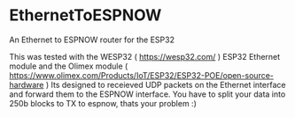# EthernetToESPNOW
An Ethernet to ESPNOW router for the ESP32


This was tested with the WESP32 ( https://wesp32.com/ ) ESP32 Ethernet module and the Olimex module ( https://www.olimex.com/Products/IoT/ESP32/ESP32-POE/open-source-hardware )
Its designed to receieved UDP packets on the Ethernet interface and forward them to the ESPNOW interface. You have to split your data into 250b blocks to TX to espnow, thats your problem :)
